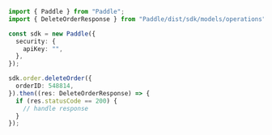 <!-- Start SDK Example Usage -->


```typescript
import { Paddle } from "Paddle";
import { DeleteOrderResponse } from "Paddle/dist/sdk/models/operations";

const sdk = new Paddle({
  security: {
    apiKey: "",
  },
});

sdk.order.deleteOrder({
  orderID: 548814,
}).then((res: DeleteOrderResponse) => {
  if (res.statusCode == 200) {
    // handle response
  }
});
```
<!-- End SDK Example Usage -->